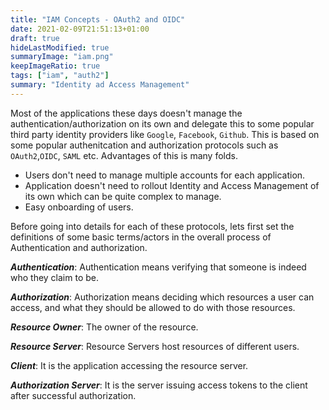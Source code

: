 ```yaml
---
title: "IAM Concepts - OAuth2 and OIDC"
date: 2021-02-09T21:51:13+01:00
draft: true
hideLastModified: true
summaryImage: "iam.png" 
keepImageRatio: true
tags: ["iam", "auth2"]
summary: "Identity ad Access Management"
---
```


Most of the applications these days doesn't manage the authentication/authorization on its own and delegate this to some popular third party identity providers like `Google`, `Facebook`, `Github`. This is based on some popular authenitcation and authorization protocols such as `OAuth2`,`OIDC`, `SAML` etc. Advantages of this is many folds.
- Users don't need to manage multiple accounts for each application.
- Application doesn't need to rollout Identity and Access Management of its own which can be quite complex to manage.
- Easy onboarding of users.

Before going into details for each of these protocols, lets first set the definitions of some basic terms/actors in the overall process of Authentication and authorization.

___Authentication___: Authentication means verifying that someone is indeed who they claim to be.

___Authorization___: Authorization means deciding which resources a user can access, and what they should be allowed to do with those resources.

___Resource Owner___: The owner of the resource.

___Resource Server___: Resource Servers host resources of different users.

___Client___: It is the application accessing the resource server.

___Authorization Server___: It is the server issuing access tokens to the client after successful authorization.
